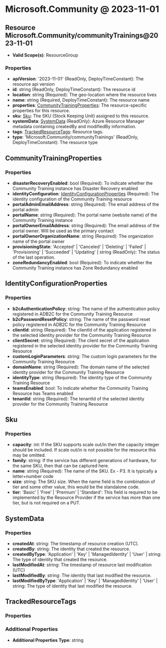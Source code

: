 # Microsoft.Community @ 2023-11-01

## Resource Microsoft.Community/communityTrainings@2023-11-01
* **Valid Scope(s)**: ResourceGroup
### Properties
* **apiVersion**: '2023-11-01' (ReadOnly, DeployTimeConstant): The resource api version
* **id**: string (ReadOnly, DeployTimeConstant): The resource id
* **location**: string (Required): The geo-location where the resource lives
* **name**: string (Required, DeployTimeConstant): The resource name
* **properties**: [CommunityTrainingProperties](#communitytrainingproperties): The resource-specific properties for this resource.
* **sku**: [Sku](#sku): The SKU (Stock Keeping Unit) assigned to this resource.
* **systemData**: [SystemData](#systemdata) (ReadOnly): Azure Resource Manager metadata containing createdBy and modifiedBy information.
* **tags**: [TrackedResourceTags](#trackedresourcetags): Resource tags.
* **type**: 'Microsoft.Community/communityTrainings' (ReadOnly, DeployTimeConstant): The resource type

## CommunityTrainingProperties
### Properties
* **disasterRecoveryEnabled**: bool (Required): To indicate whether the Community Training instance has Disaster Recovery enabled
* **identityConfiguration**: [IdentityConfigurationProperties](#identityconfigurationproperties) (Required): The identity configuration of the Community Training resource
* **portalAdminEmailAddress**: string (Required): The email address of the portal admin
* **portalName**: string (Required): The portal name (website name) of the Community Training instance
* **portalOwnerEmailAddress**: string (Required): The email address of the portal owner. Will be used as the primary contact
* **portalOwnerOrganizationName**: string (Required): The organization name of the portal owner
* **provisioningState**: 'Accepted' | 'Canceled' | 'Deleting' | 'Failed' | 'Provisioning' | 'Succeeded' | 'Updating' | string (ReadOnly): The status of the last operation.
* **zoneRedundancyEnabled**: bool (Required): To indicate whether the Community Training instance has Zone Redundancy enabled

## IdentityConfigurationProperties
### Properties
* **b2cAuthenticationPolicy**: string: The name of the authentication policy registered in ADB2C for the Community Training Resource
* **b2cPasswordResetPolicy**: string: The name of the password reset policy registered in ADB2C for the Community Training Resource
* **clientId**: string (Required): The clientId of the application registered in the selected identity provider for the Community Training Resource
* **clientSecret**: string (Required): The client secret of the application registered in the selected identity provider for the Community Training Resource
* **customLoginParameters**: string: The custom login parameters for the Community Training Resource
* **domainName**: string (Required): The domain name of the selected identity provider for the Community Training Resource
* **identityType**: string (Required): The identity type of the Community Training Resource
* **teamsEnabled**: bool: To indicate whether the Community Training Resource has Teams enabled
* **tenantId**: string (Required): The tenantId of the selected identity provider for the Community Training Resource

## Sku
### Properties
* **capacity**: int: If the SKU supports scale out/in then the capacity integer should be included. If scale out/in is not possible for the resource this may be omitted.
* **family**: string: If the service has different generations of hardware, for the same SKU, then that can be captured here.
* **name**: string (Required): The name of the SKU. Ex - P3. It is typically a letter+number code
* **size**: string: The SKU size. When the name field is the combination of tier and some other value, this would be the standalone code.
* **tier**: 'Basic' | 'Free' | 'Premium' | 'Standard': This field is required to be implemented by the Resource Provider if the service has more than one tier, but is not required on a PUT.

## SystemData
### Properties
* **createdAt**: string: The timestamp of resource creation (UTC).
* **createdBy**: string: The identity that created the resource.
* **createdByType**: 'Application' | 'Key' | 'ManagedIdentity' | 'User' | string: The type of identity that created the resource.
* **lastModifiedAt**: string: The timestamp of resource last modification (UTC)
* **lastModifiedBy**: string: The identity that last modified the resource.
* **lastModifiedByType**: 'Application' | 'Key' | 'ManagedIdentity' | 'User' | string: The type of identity that last modified the resource.

## TrackedResourceTags
### Properties
### Additional Properties
* **Additional Properties Type**: string

